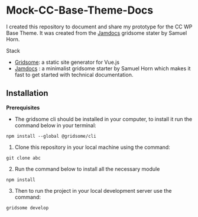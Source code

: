 # Mock-CC-Base-Theme-Docs

I created this repository to document and share my prototype for the CC WP Base Theme.
It was created from the [Jamdocs](https://jamdocs.samuelhorn.com/) gridsome stater by Samuel Horn.

Stack
- [Gridsome](https://gridsome.org/): a static site generator for Vue.js
- [Jamdocs](https://jamdocs.samuelhorn.com/) : a minimalist gridsome starter by Samuel Horn which makes it fast to get started with technical documentation.

## Installation
**Prerequisites** 
- The gridsome cli should be installed in your computer, to install it run the command below in your terminal:
```
npm install --global @gridsome/cli
```

1. Clone this repository in your local machine using the command:
```
git clone abc

```
2. Run the command below to install all the necessary module
```
npm install
```
3. Then to run the project in your local development server use the command:
```
gridsome develop
```
